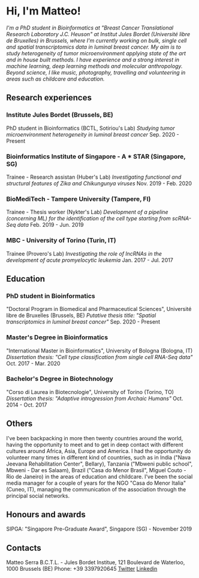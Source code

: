 # Hi, I'm Matteo!

_I'm a PhD student in Bioinformatics at "Breast Cancer Translational Research Laboratory J.C. Heuson" at Institut Jules Bordet (Université libre de Bruxelles) in Brussels, where I'm currently working on bulk, single cell and spatial transcriptomics data in luminal breast cancer. My aim is to study heterogeneity of tumor microenvironment applying state of the art and in house built methods. I have experience and a strong interest in machine learning, deep learning methods and molecular anthropology.
Beyond science, I like music, photography, travelling and volunteering in areas such as childcare and education._


## Research experiences

### Institute Jules Bordet (Brussels, BE)
PhD student in Bioinformatics (BCTL, Sotiriou's Lab)
_Studying tumor microenvironment heterogeneity in luminal breast cancer_
Sep. 2020 - Present

### Bioinformatics Institute of Singapore - A * STAR (Singapore, SG)
Trainee - Research assistan (Huber's Lab)
_Investigating functional and structural features of Zika and Chikungunya viruses_
Nov. 2019 - Feb. 2020

### BioMediTech - Tampere University (Tampere, FI)
Trainee - Thesis worker (Nykter's Lab)
_Development of a pipeline (concerning ML) for the identification of the cell type starting from scRNA-Seq data_
Feb. 2019 - Jun. 2019

### MBC - University of Torino (Turin, IT)
Trainee (Provero's Lab)
_Investigating the role of lncRNAs in the development of acute promyelocytic leukemia_
Jan. 2017 - Jul. 2017


## Education

### PhD student in Bioinformatics
"Doctoral Program in Biomedical and Pharmaceutical Sciences", Université libre de Bruxelles (Brussels, BE)
_Putative thesis title: "Spatial transcriptomics in luminal breast cancer"_
Sep. 2020 - Present

### Master's Degree in Bioinformatics
"International Master in Bioinformatics", University of Bologna (Bologna, IT)
_Dissertation thesis: "Cell type classification from single cell RNA-Seq data"_
Oct. 2017 - Mar. 2020

### Bachelor's Degree in Biotechnology
"Corso di Laurea in Biotecnologie", University of Torino (Torino, TO)
_Dissertation thesis: "Adaptive introgression from Archaic Humans"_
Oct. 2014 - Oct. 2017


## Others
I've been backpacking in more then twenty countries around the world, having the opportunity to meet and to get in deep contact with different cultures around Africa, Asia, Europe and America. I had the opportunity do volunteer many times in different kind of countries, such as in India ("Nava Jeevana Rehabilitation Center", Bellary), Tanzania ("Mbweni public school", Mbweni - Dar es Salaam), Brazil ("Casa do Menor Brasil", Miguel Couto - Rio de Janeiro) in the areas of education and childcare. I've been the social media manager for a couple of years for the NGO "Casa do Menor Italia" (Cuneo, IT), managing the communication of the association through the principal social networks.


## Honours and awards
SIPGA: "Singapore Pre-Graduate Award", Singapore (SG) - November 2019


## Contacts
Matteo Serra
B.C.T.L. - Jules Bordet Institue, 121 Boulevard de Waterloo, 1000 Brussels (BE)
Phone: +39 3397920645
[Twitter](https://twitter.com/Matteo_Serra)
[Linkedin](https://www.linkedin.com/in/matteo-serra-8b338113a/)
